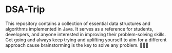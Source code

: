 # DSA-Trip
This repository contains a collection of essential data structures and algorithms implemented in Java. It serves as a reference for students, developers, and anyone interested in improving their problem-solving skills.
Get going and always keep trying and uplifting yourself to aim for a different approach cause brainstorming is the key to solve any problem. 🚀💫🌔

